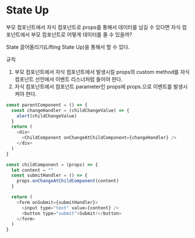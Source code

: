 # State Up

부모 컴포넌트에서 자식 컴포넌트로 props를 통해서 데이터를 넘길 수 있다면 자식 컴포넌트에서 부모 컴포넌트로 어떻게 데이터를 줄 수 있을까?

State 끌어올리기(Lifting State Up)을 통해서 할 수 있다.

규칙

1. 부모 컴포넌트에서 자식 컴포넌트에서 발생시킬 props의 custom method를 자식 컴포넌트 선언에서 이벤트 리스너처럼 들어야 한다.
2. 자식 컴포넌트에서 컴포넌트 parameter인 props에 props.으로 이벤트를 발생시켜야 한다.

```js
const parentComponent = () => {
  const changeHandler = (childChangeValue) => {
    alert(childChangeValue)
  }
  return (
    <div>
      <ChildComponent onChangeAtChildComponent={changeHandler} />
    </div>
  )
}
```

```js
const childComponent = (props) => {
  let content = ""
  const submitHandler = () => {
    props.onChangeAtChildComponent(content)
  }

  return (
    <form onSubmit={submitHandler}>
      <input type="text" value={content} />
      <button type="submit">Submit!</button>
    </form>
  )
}
```
